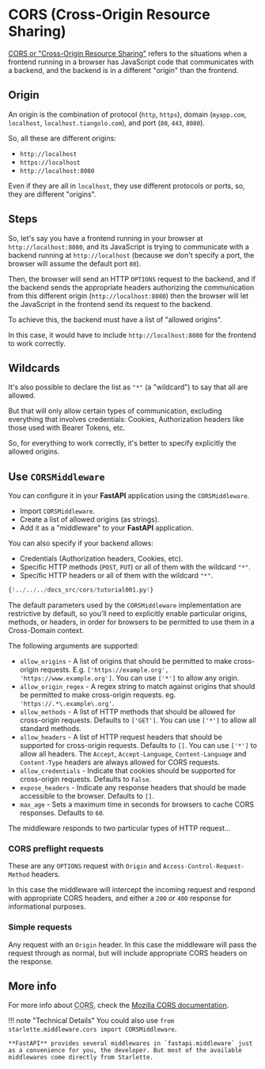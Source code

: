 # CORS (Cross-Origin Resource Sharing)

<a href="https://developer.mozilla.org/en-US/docs/Web/HTTP/CORS" class="external-link" target="_blank">CORS or "Cross-Origin Resource Sharing"</a> refers to the situations when a frontend running in a browser has JavaScript code that communicates with a backend, and the backend is in a different "origin" than the frontend.

## Origin

An origin is the combination of protocol (`http`, `https`), domain (`myapp.com`, `localhost`, `localhost.tiangolo.com`), and port (`80`, `443`, `8080`).

So, all these are different origins:

* `http://localhost`
* `https://localhost`
* `http://localhost:8080`

Even if they are all in `localhost`, they use different protocols or ports, so, they are different "origins".

## Steps

So, let's say you have a frontend running in your browser at `http://localhost:8080`, and its JavaScript is trying to communicate with a backend running at `http://localhost` (because we don't specify a port, the browser will assume the default port `80`).

Then, the browser will send an HTTP `OPTIONS` request to the backend, and if the backend sends the appropriate headers authorizing the communication from this different origin (`http://localhost:8080`) then the browser will let the JavaScript in the frontend send its request to the backend.

To achieve this, the backend must have a list of "allowed origins".

In this case, it would have to include `http://localhost:8080` for the frontend to work correctly.

## Wildcards

It's also possible to declare the list as `"*"` (a "wildcard") to say that all are allowed.

But that will only allow certain types of communication, excluding everything that involves credentials: Cookies, Authorization headers like those used with Bearer Tokens, etc.

So, for everything to work correctly, it's better to specify explicitly the allowed origins.

## Use `CORSMiddleware`

You can configure it in your **FastAPI** application using the `CORSMiddleware`.

* Import `CORSMiddleware`.
* Create a list of allowed origins (as strings).
* Add it as a "middleware" to your **FastAPI** application.

You can also specify if your backend allows:

* Credentials (Authorization headers, Cookies, etc).
* Specific HTTP methods (`POST`, `PUT`) or all of them with the wildcard `"*"`.
* Specific HTTP headers or all of them with the wildcard `"*"`.

```Python hl_lines="2  6 7 8 9 10 11  13 14 15 16 17 18 19"
{!../../../docs_src/cors/tutorial001.py!}
```

The default parameters used by the `CORSMiddleware` implementation are restrictive by default, so you'll need to explicitly enable particular origins, methods, or headers, in order for browsers to be permitted to use them in a Cross-Domain context.

The following arguments are supported:

* `allow_origins` - A list of origins that should be permitted to make cross-origin requests. E.g. `['https://example.org', 'https://www.example.org']`. You can use `['*']` to allow any origin.
* `allow_origin_regex` - A regex string to match against origins that should be permitted to make cross-origin requests. eg. `'https://.*\.example\.org'`.
* `allow_methods` - A list of HTTP methods that should be allowed for cross-origin requests. Defaults to `['GET']`. You can use `['*']` to allow all standard methods.
* `allow_headers` - A list of HTTP request headers that should be supported for cross-origin requests. Defaults to `[]`. You can use `['*']` to allow all headers. The `Accept`, `Accept-Language`, `Content-Language` and `Content-Type` headers are always allowed for CORS requests.
* `allow_credentials` - Indicate that cookies should be supported for cross-origin requests. Defaults to `False`.
* `expose_headers` - Indicate any response headers that should be made accessible to the browser. Defaults to `[]`.
* `max_age` - Sets a maximum time in seconds for browsers to cache CORS responses. Defaults to `60`.

The middleware responds to two particular types of HTTP request...

### CORS preflight requests

These are any `OPTIONS` request with `Origin` and `Access-Control-Request-Method` headers.

In this case the middleware will intercept the incoming request and respond with appropriate CORS headers, and either a `200` or `400` response for informational purposes.

### Simple requests

Any request with an `Origin` header. In this case the middleware will pass the request through as normal, but will include appropriate CORS headers on the response.

## More info

For more info about <abbr title="Cross-Origin Resource Sharing">CORS</abbr>, check the <a href="https://developer.mozilla.org/en-US/docs/Web/HTTP/CORS" class="external-link" target="_blank">Mozilla CORS documentation</a>.

!!! note "Technical Details"
    You could also use `from starlette.middleware.cors import CORSMiddleware`.

    **FastAPI** provides several middlewares in `fastapi.middleware` just as a convenience for you, the developer. But most of the available middlewares come directly from Starlette.
